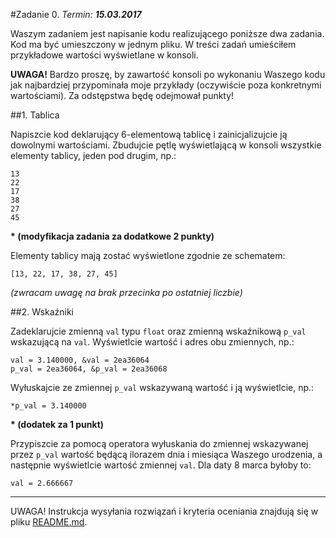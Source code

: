 #Zadanie 0.
*Termin: __15.03.2017__*

Waszym zadaniem jest napisanie kodu realizującego poniższe dwa zadania. Kod ma być umieszczony w jednym pliku. W treści zadań umieściłem przykładowe wartości wyświetlane w konsoli.

__UWAGA!__ Bardzo proszę, by zawartość konsoli po wykonaniu Waszego kodu jak najbardziej przypominała moje przykłady (oczywiście poza konkretnymi wartościami). Za odstępstwa będę odejmował punkty!

##1. Tablica

   Napiszcie kod deklarujący 6-elementową tablicę i zainicjalizujcie ją dowolnymi wartościami. Zbudujcie pętlę wyświetlającą w konsoli wszystkie elementy tablicy, jeden pod drugim, np.:
   
   ```
   13
   22
   17
   38
   27
   45
   
   ```
   
   __\* (modyfikacja zadania za dodatkowe 2 punkty)__
   
   Elementy tablicy mają zostać wyświetlone zgodnie ze schematem:
   
   ```
   [13, 22, 17, 38, 27, 45]
   ```
   _(zwracam uwagę na brak przecinka po ostatniej liczbie)_
 
##2. Wskaźniki
   
   Zadeklarujcie zmienną `val` typu `float` oraz zmienną wskaźnikową `p_val` wskazującą na `val`. Wyświetlcie wartość i adres obu zmiennych, np.:
   
   ```
   val = 3.140000, &val = 2ea36064
   p_val = 2ea36064, &p_val = 2ea36068
   ```

   Wyłuskajcie ze zmiennej `p_val` wskazywaną wartość i ją wyświetlcie, np.:
   
   ```
   *p_val = 3.140000
   ```
   
   __\* (dodatek za 1 punkt)__


   Przypiszcie za pomocą operatora wyłuskania do zmiennej wskazywanej przez `p_val` wartość będącą ilorazem dnia i miesiąca Waszego urodzenia, a następnie wyświetlcie wartość zmiennej `val`. Dla daty 8 marca byłoby to:
   
   ```
   val = 2.666667
   ```

---
UWAGA! Instrukcja wysyłania rozwiązań i kryteria oceniania znajdują się w pliku [README.md](README.md).
